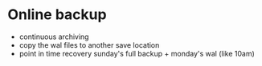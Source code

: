 # Online backup
- continuous archiving
-   copy the wal files to another save location
- point in time recovery
  sunday's full backup + monday's wal (like 10am)
